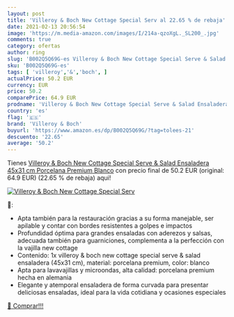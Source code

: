 ```yaml
---
layout: post
title: 'Villeroy & Boch New Cottage Special Serv al 22.65 % de rebaja'
date: 2021-02-13 20:56:54
image: 'https://m.media-amazon.com/images/I/214a-qzoXgL._SL200_.jpg'
comments: true
category: ofertas
author: ring
slug: 'B002Q5Q69G-es Villeroy & Boch New Cottage Special Serve & Salad...'
sku: 'B002Q5Q69G-es'
tags: [ 'villeroy','&','boch', ]
actualPrice: 50.2 EUR
currency: EUR
price: 50.2
comparePrice: 64.9 EUR
prodname: 'Villeroy & Boch New Cottage Special Serve & Salad Ensaladera  45x31 cm  Porcelana Premium  Blanco'
country: 'es'
flag: '🇪🇸'
brand: 'Villeroy & Boch'
buyurl: 'https://www.amazon.es/dp/B002Q5Q69G/?tag=tolees-21'
descuento: '22.65'
average: '50.2'
---
```


Tienes [Villeroy & Boch New Cottage Special Serve & Salad Ensaladera  45x31 cm  Porcelana Premium  Blanco](https://www.amazon.es/dp/B002Q5Q69G/?tag=tolees-21) con precio final de  50.2 EUR (original: 64.9 EUR) (22.65 %  de rebaja) aqui!

[![Villeroy & Boch New Cottage Special Serv](https://m.media-amazon.com/images/I/214a-qzoXgL._SL200_.jpg)](https://www.amazon.es/dp/B002Q5Q69G/?tag=tolees-21)

🔎:

- Apta también para la restauración gracias a su forma manejable, ser apilable y contar con bordes resistentes a golpes e impactos
- Profundidad óptima para grandes ensaladas con aderezos y salsas, adecuada también para guarniciones, complementa a la perfección con la vajilla new cottage
- Contenido: 1x villeroy & boch new cottage special serve & salad ensaladera (45x31 cm), material: porcelana premium, color: blanco
- Apta para lavavajillas y microondas, alta calidad: porcelana premium hecha en alemania
- Elegante y atemporal ensaladera de forma curvada para presentar deliciosas ensaladas, ideal para la vida cotidiana y ocasiones especiales

[🛒 Comprar!!!](https://www.amazon.es/dp/B002Q5Q69G/?tag=tolees-21)
